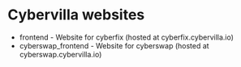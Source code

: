# Cybervilla websites

- frontend - Website for cyberfix (hosted at cyberfix.cybervilla.io)
- cyberswap_frontend - Website for cyberswap (hosted at cyberswap.cybervilla.io)
